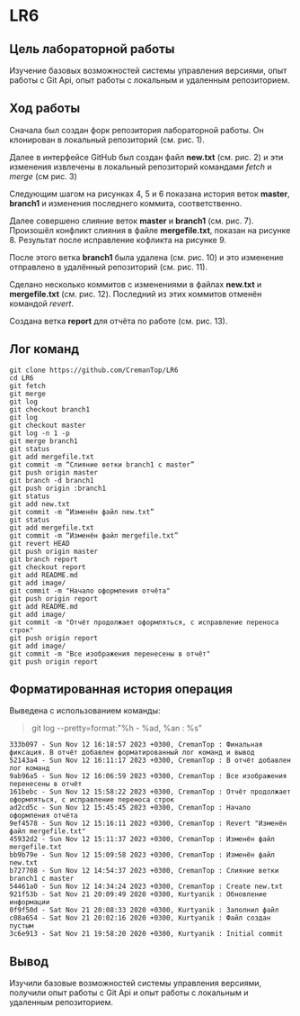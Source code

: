 # LR6
## **Цель лабораторной работы**
Изучение базовых возможностей системы управления версиями, опыт работы с Git Api, опыт работы с локальным и удаленным репозиторием. 

## **Ход работы**
Сначала был создан форк репозитория лабораторной работы. Он клонирован в локальный репозиторий (см. рис. 1).  

Далее в интерфейсе GitHub был создан файл **new.txt** (см. рис. 2) и эти изменения извлечены в локальный репозиторий командами _fetch_ и _merge_ (см рис. 3)  

Следующим шагом на рисунках 4, 5 и 6 показана история веток **master**, **branch1** и изменения последнего коммита, соответственно.  

Далее совершено слияние веток **master** и **branch1** (см. рис. 7). Произошёл конфликт слияния в файле **mergefile.txt**, показан на рисунке 8. Результат после исправление кофликта на рисунке 9.  

После этого ветка **branch1** была удалена (см. рис. 10) и это изменение отправлено в удалённый репозиторий (см. рис. 11).  

Сделано несколько коммитов с изменениями в файлах **new.txt** и **mergefile.txt** (см. рис. 12). Последний из этих коммитов отменён командой _revert_.  

Создана ветка **report** для отчёта по работе (см. рис. 13).  

## **Лог команд**
```
git clone https://github.com/CremanTop/LR6
cd LR6
git fetch
git merge
git log
git checkout branch1
git log
git checkout master
git log -n 1 -p
git merge branch1
git status
git add mergefile.txt
git commit -m “Слияние ветки branch1 с master”
git push origin master
git branch -d branch1
git push origin :branch1
git status
git add new.txt
git commit -m “Изменён файл new.txt”
git status
git add mergefile.txt
git commit -m “Изменён файл mergefile.txt”
git revert HEAD
git push origin master
git branch report
git checkout report
git add README.md
git add image/
git commit -m "Начало оформления отчёта"
git push origin report
git add README.md
git add image/
git commit -m "Отчёт продолжает оформляться, с исправление переноса строк"
git push origin report
git add image/
git commit -m "Все изображения перенесены в отчёт"
git push origin report
```

## **Форматированная история операция**

Выведена с использованием команды:
> git log --pretty=format:"%h - %ad, %an : %s"

```
333b097 - Sun Nov 12 16:18:57 2023 +0300, CremanTop : Финальная фиксация. В отчёт добавлен форматированный лог команд и вывод
52143a4 - Sun Nov 12 16:11:17 2023 +0300, CremanTop : В отчёт добавлен лог команд
9ab96a5 - Sun Nov 12 16:06:59 2023 +0300, CremanTop : Все изображения перенесены в отчёт
161bebc - Sun Nov 12 15:58:22 2023 +0300, CremanTop : Отчёт продолжает оформляться, с исправление переноса строк
ad2cd5c - Sun Nov 12 15:45:45 2023 +0300, CremanTop : Начало оформления отчёта
9ef4578 - Sun Nov 12 15:16:11 2023 +0300, CremanTop : Revert "Изменён файл mergefile.txt"
45932d2 - Sun Nov 12 15:11:37 2023 +0300, CremanTop : Изменён файл mergefile.txt
bb9b79e - Sun Nov 12 15:09:58 2023 +0300, CremanTop : Изменён файл new.txt
b727708 - Sun Nov 12 14:54:37 2023 +0300, CremanTop : Слияние ветки branch1 с master
54461a0 - Sun Nov 12 14:34:24 2023 +0300, CremanTop : Create new.txt
921f53b - Sat Nov 21 20:09:49 2020 +0300, Kurtyanik : Обновление информации
0f9f50d - Sat Nov 21 20:08:33 2020 +0300, Kurtyanik : Заполнил файл
c08a654 - Sat Nov 21 20:02:16 2020 +0300, Kurtyanik : Файл создан пустым
3c6e913 - Sat Nov 21 19:58:20 2020 +0300, Kurtyanik : Initial commit
```

## **Вывод**
Изучили базовые возможностей системы управления версиями, получили опыт работы с Git Api и опыт работы с локальным и удаленным репозиторием. 